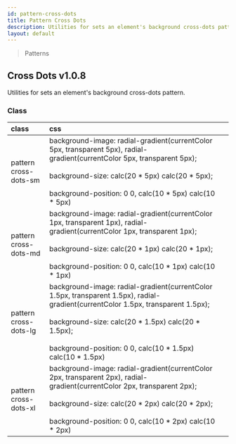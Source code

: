```yaml
---
id: pattern-cross-dots
title: Pattern Cross Dots
description: Utilities for sets an element's background cross-dots pattern.
layout: default
---
```


> Patterns

## Cross Dots <span class="ml-1 px-2 py-1 text-sm text-gray-600 bg-gray-300">v1.0.8</span>

Utilities for sets an element's background cross-dots pattern.

### Class

| <span class="px-3 py-1 text-white bg-charcoal-100 rounded-full">class</span> | <span class="px-3 py-1 text-white bg-charcoal-100 rounded-full">css</span> | |
|:--|:--|:-:|
| pattern <br> cross-dots-sm | background-image: radial-gradient(currentColor 5px, transparent 5px), radial-gradient(currentColor 5px, transparent 5px); <br><br> background-size: calc(20 * 5px) calc(20 * 5px); <br><br> background-position: 0 0, calc(10 * 5px) calc(10 * 5px) | <y class="pattern cross-dots-sm w-32 h-56"></y> |
| pattern <br> cross-dots-md | background-image: radial-gradient(currentColor 1px, transparent 1px), radial-gradient(currentColor 1px, transparent 1px); <br><br> background-size: calc(20 * 1px) calc(20 * 1px); <br><br> background-position: 0 0, calc(10 * 1px) calc(10 * 1px) | <y class="pattern cross-dots-md w-32 h-56"></y> |
| pattern <br> cross-dots-lg | background-image: radial-gradient(currentColor 1.5px, transparent 1.5px), radial-gradient(currentColor 1.5px, transparent 1.5px); <br><br> background-size: calc(20 * 1.5px) calc(20 * 1.5px); <br><br> background-position: 0 0, calc(10 * 1.5px) calc(10 * 1.5px) | <y class="pattern cross-dots-lg w-32 h-56"></y> |
| pattern <br> cross-dots-xl | background-image: radial-gradient(currentColor 2px, transparent 2px), radial-gradient(currentColor 2px, transparent 2px); <br><br> background-size: calc(20 * 2px) calc(20 * 2px); <br><br> background-position: 0 0, calc(10 * 2px) calc(10 * 2px) | <y class="pattern cross-dots-xl w-32 h-56"></y> |

